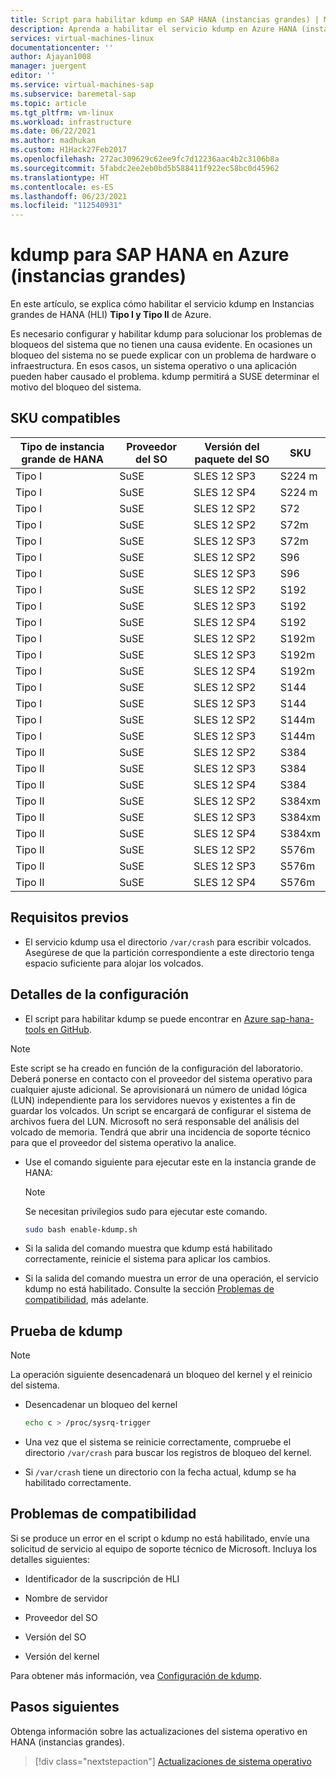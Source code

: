 ```yaml
---
title: Script para habilitar kdump en SAP HANA (instancias grandes) | Microsoft Docs
description: Aprenda a habilitar el servicio kdump en Azure HANA (instancias grandes), Tipo I y Tipo II.
services: virtual-machines-linux
documentationcenter: ''
author: Ajayan1008
manager: juergent
editor: ''
ms.service: virtual-machines-sap
ms.subservice: baremetal-sap
ms.topic: article
ms.tgt_pltfrm: vm-linux
ms.workload: infrastructure
ms.date: 06/22/2021
ms.author: madhukan
ms.custom: H1Hack27Feb2017
ms.openlocfilehash: 272ac309629c62ee9fc7d12236aac4b2c3106b8a
ms.sourcegitcommit: 5fabdc2ee2eb0bd5b588411f922ec58bc0d45962
ms.translationtype: HT
ms.contentlocale: es-ES
ms.lasthandoff: 06/23/2021
ms.locfileid: "112540931"
---
```

# <a name="kdump-for-sap-hana-on-azure-large-instances"></a>kdump para SAP HANA en Azure (instancias grandes)

En este artículo, se explica cómo habilitar el servicio kdump en Instancias grandes de HANA (HLI) **Tipo I y Tipo II** de Azure.

Es necesario configurar y habilitar kdump para solucionar los problemas de bloqueos del sistema que no tienen una causa evidente. En ocasiones un bloqueo del sistema no se puede explicar con un problema de hardware o infraestructura. En esos casos, un sistema operativo o una aplicación pueden haber causado el problema. kdump permitirá a SUSE determinar el motivo del bloqueo del sistema.

## <a name="supported-skus"></a>SKU compatibles

|  Tipo de instancia grande de HANA   |  Proveedor del SO   |  Versión del paquete del SO   |  SKU |
|-----------------------------|--------------|-----------------------|-------------|
|   Tipo I                    |  SuSE        |   SLES 12 SP3         |  S224 m      |
|   Tipo I                    |  SuSE        |   SLES 12 SP4         |  S224 m      |
|   Tipo I                    |  SuSE        |   SLES 12 SP2         |  S72        |
|   Tipo I                    |  SuSE        |   SLES 12 SP2         |  S72m       |
|   Tipo I                    |  SuSE        |   SLES 12 SP3         |  S72m       |
|   Tipo I                    |  SuSE        |   SLES 12 SP2         |  S96        |
|   Tipo I                    |  SuSE        |   SLES 12 SP3         |  S96        |
|   Tipo I                    |  SuSE        |   SLES 12 SP2         |  S192       |
|   Tipo I                    |  SuSE        |   SLES 12 SP3         |  S192       |
|   Tipo I                    |  SuSE        |   SLES 12 SP4         |  S192       |
|   Tipo I                    |  SuSE        |   SLES 12 SP2         |  S192m      |
|   Tipo I                    |  SuSE        |   SLES 12 SP3         |  S192m      |
|   Tipo I                    |  SuSE        |   SLES 12 SP4         |  S192m      |
|   Tipo I                    |  SuSE        |   SLES 12 SP2         |  S144       |
|   Tipo I                    |  SuSE        |   SLES 12 SP3         |  S144       |
|   Tipo I                    |  SuSE        |   SLES 12 SP2         |  S144m      |
|   Tipo I                    |  SuSE        |   SLES 12 SP3         |  S144m      |
|   Tipo II                   |  SuSE        |   SLES 12 SP2         |  S384       |
|   Tipo II                   |  SuSE        |   SLES 12 SP3         |  S384       |
|   Tipo II                   |  SuSE        |   SLES 12 SP4         |  S384       |
|   Tipo II                   |  SuSE        |   SLES 12 SP2         |  S384xm     |
|   Tipo II                   |  SuSE        |   SLES 12 SP3         |  S384xm     |
|   Tipo II                   |  SuSE        |   SLES 12 SP4         |  S384xm     |
|   Tipo II                   |  SuSE        |   SLES 12 SP2         |  S576m      |
|   Tipo II                   |  SuSE        |   SLES 12 SP3         |  S576m      |
|   Tipo II                   |  SuSE        |   SLES 12 SP4         |  S576m      |

## <a name="prerequisites"></a>Requisitos previos

- El servicio kdump usa el directorio `/var/crash` para escribir volcados. Asegúrese de que la partición correspondiente a este directorio tenga espacio suficiente para alojar los volcados.

## <a name="setup-details"></a>Detalles de la configuración

- El script para habilitar kdump se puede encontrar en [Azure sap-hana-tools en GitHub](https://github.com/Azure/sap-hana-tools/blob/master/tools/enable-kdump.sh).

> [!NOTE]
> Este script se ha creado en función de la configuración del laboratorio. Deberá ponerse en contacto con el proveedor del sistema operativo para cualquier ajuste adicional.
> Se aprovisionará un número de unidad lógica (LUN) independiente para los servidores nuevos y existentes a fin de guardar los volcados. Un script se encargará de configurar el sistema de archivos fuera del LUN.
> Microsoft no será responsable del análisis del volcado de memoria. Tendrá que abrir una incidencia de soporte técnico para que el proveedor del sistema operativo la analice.

- Use el comando siguiente para ejecutar este en la instancia grande de HANA:

    > [!NOTE]
    > Se necesitan privilegios sudo para ejecutar este comando.

    ```bash
    sudo bash enable-kdump.sh
    ```

- Si la salida del comando muestra que kdump está habilitado correctamente, reinicie el sistema para aplicar los cambios.

- Si la salida del comando muestra un error de una operación, el servicio kdump no está habilitado. Consulte la sección [Problemas de compatibilidad](#support-issues), más adelante.

## <a name="test-kdump"></a>Prueba de kdump

> [!NOTE]
>  La operación siguiente desencadenará un bloqueo del kernel y el reinicio del sistema.

- Desencadenar un bloqueo del kernel

    ```bash
    echo c > /proc/sysrq-trigger
    ```

- Una vez que el sistema se reinicie correctamente, compruebe el directorio `/var/crash` para buscar los registros de bloqueo del kernel.

- Si `/var/crash` tiene un directorio con la fecha actual, kdump se ha habilitado correctamente.

## <a name="support-issues"></a>Problemas de compatibilidad

Si se produce un error en el script o kdump no está habilitado, envíe una solicitud de servicio al equipo de soporte técnico de Microsoft. Incluya los detalles siguientes:

* Identificador de la suscripción de HLI

* Nombre de servidor

* Proveedor del SO

* Versión del SO

* Versión del kernel

Para obtener más información, vea [Configuración de kdump](https://www.suse.com/support/kb/doc/?id=3374462).

## <a name="next-steps"></a>Pasos siguientes

Obtenga información sobre las actualizaciones del sistema operativo en HANA (instancias grandes).

> [!div class="nextstepaction"]
> [Actualizaciones de sistema operativo ](os-upgrade-hana-large-instance.md)
